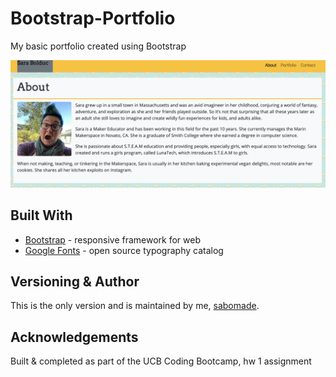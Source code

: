 # Bootstrap-Portfolio
My basic portfolio created using Bootstrap

![Image of Bootstrap Portfolio](assets/img/bootstrap-portfolio.png)

## Built With
* [Bootstrap](https://getbootstrap.com/) - responsive framework for web
* [Google Fonts](https://fonts.google.com/) - open source typography catalog

## Versioning & Author
This is the only version and is maintained by me, [sabomade](https://github.com/sabomade).

## Acknowledgements
Built & completed as part of the UCB Coding Bootcamp, hw 1 assignment
